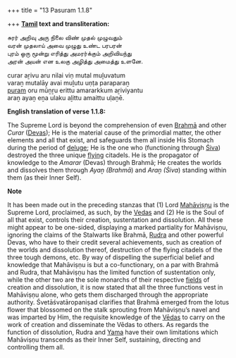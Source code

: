 +++
title = "13 Pasuram 1.1.8"

+++
**[Tamil](/definition/tamil#history "show Tamil definitions") text and transliteration:**

சுரர் அறிவு அரு நிலை விண் முதல் முழுவதும்  
வரன் முதலாய் அவை முழுது உண்ட பரபரன்  
புரம் ஒரு மூன்று எரித்து அமரர்க்கும் அறிவியந்து  
அரன் அயன் என உலகு அழித்து அமைத்து உளனே.

curar aṟivu aru nilai viṇ mutal muḻuvatum  
varaṉ mutalāy avai muḻutu uṇṭa paraparaṉ  
[puram](/definition/puram#history "show puram definitions") oru mūṉṟu erittu amararkkum aṟiviyantu  
araṉ ayaṉ eṉa ulaku aḻittu amaittu uḷaṉē.

**English translation of verse 1.1.8:**

The Supreme Lord is beyond the comprehension of even [Brahmā](/definition/brahma#vaishnavism "show Brahmā definitions") and other *Curar* ([Devas](/definition/deva#vaishnavism "show Devas definitions")); He is the material cause of the primordial matter, the other elements and all that exist, and safeguards them all inside His Stomach during the period of [deluge](/definition/deluge#history "show deluge definitions"); He is the one who (functioning through [Śiva](/definition/shiva#vaishnavism "show Śiva definitions")) destroyed the three unique [flying](/definition/flying#history "show flying definitions") citadels. He is the propagator of knowledge to the *Amarar* (Devas) through Brahmā; He creates the worlds and dissolves them through *Ayaṉ (Brahmā*) and *Araṉ (Śiva*) standing within them (as their Inner Self).

**Note**

It has been made out in the preceding stanzas that (1) Lord [Mahāviṣṇu](/definition/mahavishnu#vaishnavism "show Mahāviṣṇu definitions") is the Supreme Lord, proclaimed, as such, by the [Vedas](/definition/veda#vaishnavism "show Vedas definitions") and (2) He is the Soul of all that exist, controls their creation, sustentation and dissolution. All these might appear to be one-sided, displaying a marked partiality for Mahāviṣṇu, ignoring the claims of the Stalwarts like Brahmā, [Rudra](/definition/rudra#vaishnavism "show Rudra definitions") and other powerful Devas, who have to their credit several achievements, such as creation of the worlds and dissolution thereof, destruction of the flying citadels of the three tough demons, etc. By way of dispelling the superficial belief and knowledge that Mahāviṣṇu is but a co-functionary, on a par with Brahmā and Rudra, that Mahāviṣṇu has the limited function of sustentation only, while the other two are the sole monarchs of their respective [fields](/definition/field#history "show fields definitions") of creation and dissolution, it is now stated that all the three functions vest in Mahāviṣṇu alone, who gets them discharged through the appropriate authority. Śvetāśvatāropaniṣad clarifies that Brahmā emerged from the lotus flower that blossomed on the stalk sprouting from Mahāviṣṇu’s navel and was imparted by Him, the requisite knowledge of the [Vēdas](/definition/veda#vaishnavism "show Vēdas definitions") to carry on the work of creation and disseminate the Vēdas to others. As regards the function of dissolution, Rudra and [Yama](/definition/yama#vaishnavism "show Yama definitions") have their own limitations which Mahāviṣṇu transcends as their Inner Self, sustaining, directing and controlling them all.


